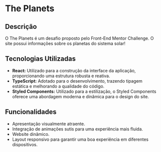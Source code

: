 # The Planets

## Descrição

O The Planets é um desafio proposto pelo Front-End Mentor Challenge. O site possui informações sobre os planetas do sistema solar!

## Tecnologias Utilizadas

- **React:** Utilizado para a construção da interface da aplicação, proporcionando uma estrutura robusta e reativa.
- **TypeScript:** Adotado para o desenvolvimento, trazendo tipagem estática e melhorando a qualidade do código.
- **Styled Components:** Utilizado para a estilização, o Styled Components oferece uma abordagem moderna e dinâmica para o design do site.

## Funcionalidades

- Apresentação visualmente atraente.
- Integração de animações sutis para uma experiência mais fluida.
- Website dinâmico.
- Layout responsivo para garantir uma boa experiência em diferentes dispositivos.
